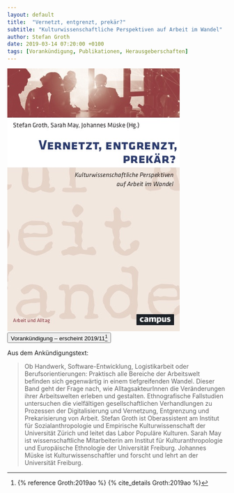```yaml
---
layout: default
title:  "Vernetzt, entgrenzt, prekär?"
subtitle: "Kulturwissenschaftliche Perspektiven auf Arbeit im Wandel"
author: Stefan Groth
date: 2019-03-14 07:20:00 +0100
tags: [Vorankündigung, Publikationen, Herausgeberschaften]
---
```

![Cover Ordnungen](/assets/img/arbeitskulturen-book.jpg "Cover Vernetzt Entgrenzt Prekär")
<button class="button is-small is-light has-text-weight-semibold">Vorankündigung – erscheint 2019/11[^1]</button>

Aus dem Ankündigungstext:

> Ob Handwerk, Software-Entwicklung, Logistikarbeit oder Berufsorientierungen: Praktisch alle Bereiche der Arbeitswelt befinden sich  gegenwärtig in einem tiefgreifenden Wandel. Dieser Band geht der Frage nach, wie AlltagsakteurInnen die Veränderungen ihrer Arbeitswelten erleben und gestalten. Ethnografische Fallstudien untersuchen die vielfältigen gesellschaftlichen Verhandlungen zu Prozessen der Digitalisierung und Vernetzung, Entgrenzung und Prekarisierung von Arbeit. Stefan Groth ist Oberassistent am Institut für Sozialanthropologie und Empirische Kulturwissenschaft der Universität Zürich und leitet das Labor Populäre Kulturen. Sarah May ist wissenschaftliche Mitarbeiterin am Institut für Kulturanthropologie und Europäische Ethnologie der Universität Freiburg. Johannes Müske ist Kulturwissenschaftler und forscht und lehrt an der Universität Freiburg.

[^1]: {% reference Groth:2019ao %} {% cite_details Groth:2019ao %}

